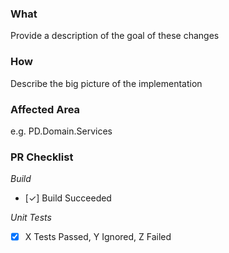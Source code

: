 ### What
 
Provide a description of the goal of these changes
 
### How
 
Describe the big picture of the implementation
 
### Affected Area
 
e.g. PD.Domain.Services
 
### PR Checklist
 
*Build*
 
 - [✓] Build Succeeded
 
*Unit Tests*
 
 - [x] X Tests Passed, Y Ignored, Z Failed
